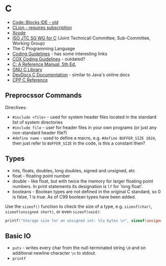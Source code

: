 # C

* [Code::Blocks IDE - old](http://www.codeblocks.org/)
* [CLion - requires subscription](https://www.jetbrains.com/clion/)
* [Xcode](https://developer.apple.com/xcode/ide/)
* [ISO JTC SG WG for C](http://www.open-std.org/jtc1/sc22/wg14/) (Joint Technicall Committee, Sub-Committee, Working Group)
* The C Programming Language
* [Coding Guidelines](http://www.coding-guidelines.com/) - has some interesting links
* [COX Coding Guidelines](http://c0x.coding-guidelines.com/) - outdated?
* [C: A Reference Manual, 5th Ed.](http://careferencemanual.com/)
* [GNU C Library](https://www.gnu.org/software/libc/documentation.html)
* [DevDocs C Documentation](https://devdocs.io/c/) - similar to Java's online docs
* [CPP C Reference](http://en.cppreference.com/w/c)

## Preprocssor Commands

Directives:

* `#include <file>` - used for system header files located in the standard list of system directories
* `#include file` - user for header files in your own programs (or just any non-standard header file?)
* `#define name` - used to define a macro, e.g. `#define BUFFER_SIZE 1024`, then just refer to `BUFFER_SIZE` in the code, is this a constant then?

## Types

* ints, floats, doubles, long doubles, signed and unsigned, etc
* float - floating point number
* double - like float, but with twice the memory for larger floating point numbers. In print statements its designation is `lf` for 'long float'.
* booleans - Boolean types are not defined in the original C standard, so 0 is false, 1 is true. As of C99 boolean types have been added.

Use the `sizeof()` function to check the size of a type, e.g. `sizeof(char)`, `sizeof(unsigned short)`, or even `sizeof(void)`:

```C
printf("Storage size for an unsigned int: %lu bytes \n", sizeof(unsigned int));
```

## Basic IO

* `puts` - writes every char from the null-terminated string `\0` and on additional newline character `\n` to stdout.
* `printf`